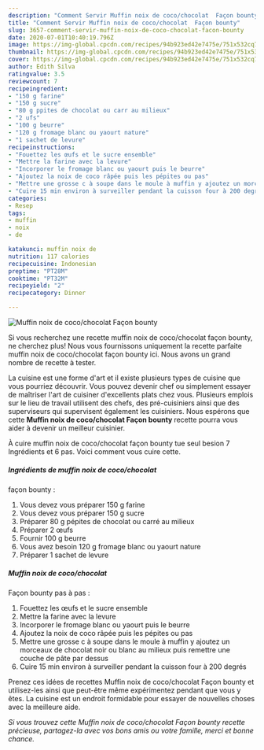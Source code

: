 ```yaml
---
description: "Comment Servir Muffin noix de coco/chocolat  Façon bounty"
title: "Comment Servir Muffin noix de coco/chocolat  Façon bounty"
slug: 3657-comment-servir-muffin-noix-de-coco-chocolat-facon-bounty
date: 2020-07-01T10:40:19.796Z
image: https://img-global.cpcdn.com/recipes/94b923ed42e7475e/751x532cq70/muffin-noix-de-cocochocolat-facon-bounty-photo-principale-de-la-recette.jpg
thumbnail: https://img-global.cpcdn.com/recipes/94b923ed42e7475e/751x532cq70/muffin-noix-de-cocochocolat-facon-bounty-photo-principale-de-la-recette.jpg
cover: https://img-global.cpcdn.com/recipes/94b923ed42e7475e/751x532cq70/muffin-noix-de-cocochocolat-facon-bounty-photo-principale-de-la-recette.jpg
author: Edith Silva
ratingvalue: 3.5
reviewcount: 7
recipeingredient:
- "150 g farine"
- "150 g sucre"
- "80 g ppites de chocolat ou carr au milieux"
- "2 ufs"
- "100 g beurre"
- "120 g fromage blanc ou yaourt nature"
- "1 sachet de levure"
recipeinstructions:
- "Fouettez les œufs et le sucre ensemble"
- "Mettre la farine avec la levure"
- "Incorporer le fromage blanc ou yaourt puis le beurre"
- "Ajoutez la noix de coco râpée puis les pépites ou pas"
- "Mettre une grosse c à soupe dans le moule à muffin y ajoutez un morceaux de chocolat noir ou blanc au milieux puis remettre une couche de pâte par dessus"
- "Cuire 15 min environ à surveiller pendant la cuisson four à 200 degrés"
categories:
- Resep
tags:
- muffin
- noix
- de

katakunci: muffin noix de 
nutrition: 117 calories
recipecuisine: Indonesian
preptime: "PT28M"
cooktime: "PT32M"
recipeyield: "2"
recipecategory: Dinner

---
```



![Muffin noix de coco/chocolat 
Façon bounty](https://img-global.cpcdn.com/recipes/94b923ed42e7475e/751x532cq70/muffin-noix-de-cocochocolat-facon-bounty-photo-principale-de-la-recette.jpg)

Si vous recherchez une recette muffin noix de coco/chocolat 
façon bounty, ne cherchez plus! Nous vous fournissons uniquement la recette parfaite muffin noix de coco/chocolat 
façon bounty ici. Nous avons un grand nombre de recette à tester.

La cuisine est une forme d'art et il existe plusieurs types de cuisine que vous pourriez découvrir. Vous pouvez devenir chef ou simplement essayer de maîtriser l'art de cuisiner d'excellents plats chez vous. Plusieurs emplois sur le lieu de travail utilisent des chefs, des pré-cuisiniers ainsi que des superviseurs qui supervisent également les cuisiniers. Nous espérons que cette <strong> Muffin noix de coco/chocolat 
Façon bounty </strong> recette pourra vous aider à devenir un meilleur cuisinier.

<!--inarticleads1-->

À cuire muffin noix de coco/chocolat 
façon bounty tue seul besion 7 Ingrédients et 6 pas. Voici comment vous cuire cette.

##### Ingrédients de muffin noix de coco/chocolat 
façon bounty :

1. Vous devez vous préparer 150 g farine
1. Vous devez vous préparer 150 g sucre
1. Préparer 80 g pépites de chocolat ou carré au milieux
1. Préparer 2 œufs
1. Fournir 100 g beurre
1. Vous avez besoin 120 g fromage blanc ou yaourt nature
1. Préparer 1 sachet de levure




<!--inarticleads2-->

##### Muffin noix de coco/chocolat 
Façon bounty pas à pas :

1. Fouettez les œufs et le sucre ensemble
1. Mettre la farine avec la levure
1. Incorporer le fromage blanc ou yaourt puis le beurre
1. Ajoutez la noix de coco râpée puis les pépites ou pas
1. Mettre une grosse c à soupe dans le moule à muffin y ajoutez un morceaux de chocolat noir ou blanc au milieux puis remettre une couche de pâte par dessus
1. Cuire 15 min environ à surveiller pendant la cuisson four à 200 degrés




<!--inarticleads1-->

<p>
Prenez ces idées de recettes Muffin noix de coco/chocolat 
Façon bounty et utilisez-les ainsi que peut-être même expérimentez pendant que vous y êtes. La cuisine est un endroit formidable pour essayer de nouvelles choses avec la meilleure aide.
</p>

<p>
<i>Si vous trouvez cette Muffin noix de coco/chocolat 
Façon bounty recette précieuse, partagez-la avec vos bons amis ou votre famille, merci et bonne chance.</i>
</p>
